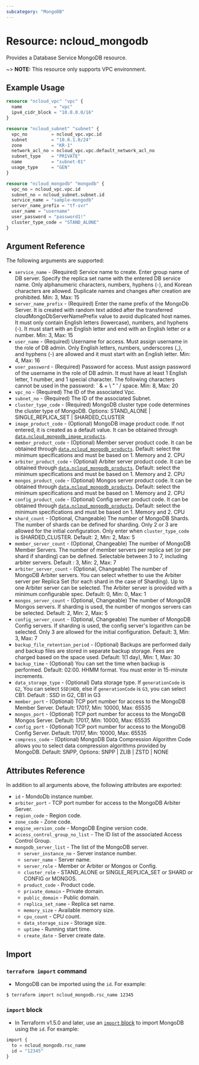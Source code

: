 ```yaml
---
subcategory: "MongoDB"
---
```



# Resource: ncloud_mongodb

Provides a Database Service MongoDB resource.

~> **NOTE:** This resource only supports VPC environment.

## Example Usage

```terraform
resource "ncloud_vpc" "vpc" {
  name            = "vpc"
  ipv4_cidr_block = "10.0.0.0/16"
}

resource "ncloud_subnet" "subnet" {
  vpc_no         = ncloud_vpc.vpc.id
  subnet         = "10.0.1.0/24"
  zone           = "KR-1"
  network_acl_no = ncloud_vpc.vpc.default_network_acl_no
  subnet_type    = "PRIVATE"
  name           = "subnet-01"
  usage_type     = "GEN"
}

resource "ncloud_mongodb" "mongodb" {
  vpc_no = ncloud_vpc.vpc.id
  subnet_no = ncloud_subnet.subnet.id
  service_name = "sample-mongodb"
  server_name_prefix = "tf-svr"
  user_name = "username"
  user_password = "password1!"
  cluster_type_code = "STAND_ALONE"
}
```


## Argument Reference

The following arguments are supported:

* `service_name` - (Required) Service name to create. Enter group name of DB server. Specify the replica set name with the entered DB service name. Only alphanumeric characters, numbers, hyphens (-), and Korean characters are allowed. Duplicate names and changes after creation are prohibited. Min: 3, Max: 15
* `server_name_prefix` - (Required) Enter the name prefix of the MongoDb Server. It is created with random text added after the transferred cloudMongoDbServerNamePrefix value to avoid duplicated host names. It must only contain English letters (lowercase), numbers, and hyphens (-). It must start with an English letter and end with an English letter or a number. Min: 3, Max: 15
* `user_name` - (Required) Username for access. Must assign username in the role of DB admin. Only English letters, numbers, underscores (_), and hyphens (-) are allowed and it must start with an English letter. Min: 4, Max: 16
* `user_password` - (Required) Password for access. Must assign password of the username in the role of DB admin. It must have at least 1 English letter, 1 number, and 1 special character. The following characters cannot be used in the password: ` & + \ " ' / space. Min: 8, Max: 20
* `vpc_no` - (Required) The ID of the associated Vpc.
* `subnet_no` - (Required) The ID of the associated Subnet.
* `cluster_type_code` - (Required) MongoDB cluster type code determines the cluster type of MongoDB. Options: STAND_ALONE | SINGLE_REPLICA_SET | SHARDED_CLUSTER
* `image_product_code` - (Optional) MongoDB image product code. If not entered, it is created as a default value. It can be obtained through [`data.ncloud_mongodb_image_products`](../data-sources/mongodb_image_products.md).
* `member_product_code` - (Optional) Member server product code. It can be obtained through [`data.ncloud_mongodb_products`](../data-sources/mongodb_products.md). Default: select the minimum specifications and must be based on 1. Memory and 2. CPU
* `arbiter_product_code` - (Optional) Arbiter server product code. It can be obtained through [`data.ncloud_mongodb_products`](../data-sources/mongodb_products.md). Default: select the minimum specifications and must be based on 1. Memory and 2. CPU
* `mongos_product_code` - (Optional) Mongos server product code. It can be obtained through [`data.ncloud_mongodb_products`](../data-sources/mongodb_products.md). Default: select the minimum specifications and must be based on 1. Memory and 2. CPU
* `config_product_code` - (Optional) Config server product code. It can be obtained through [`data.ncloud_mongodb_products`](../data-sources/mongodb_products.md). Default: select the minimum specifications and must be based on 1. Memory and 2. CPU
* `shard_count` - (Optional, Changeable) The number of MongoDB Shards. The number of shards can be defined for sharding. Only 2 or 3 are allowed for the initial configuration. Only enter when `cluster_type_code` is SHARDED_CLUSTER. Default: 2, Min: 2, Max: 5 
* `member_server_count` - (Optional, Changeable) The number of MongoDB Member Servers. The number of member servers per replica set (or per shard if sharding) can be defined. Selectable between 3 to 7, including arbiter servers. Default : 3, Min: 2, Max: 7
* `arbiter_server_count` - (Optional, Changeable) The number of MongoDB Arbiter servers. You can select whether to use the Arbiter server per Replica Set (for each shard in the case of Sharding). Up to one Arbiter server can be selected. The Arbiter server is provided with a minimum configurable spec. Default: 0, Min: 0, Max: 1
* `mongos_server_count` - (Optional, Changeable) The number of MongoDB Mongos servers. If sharding is used, the number of mongos servers can be selected. Default: 2, Min: 2, Max: 5
* `config_server_count` - (Optional, Changeable) The number of MongoDB Config servers. If sharding is used, the config server's logarithm can be selected. Only 3 are allowed for the initial configuration. Default: 3, Min: 3, Max: 7 
* `backup_file_retention_period` - (Optional) Backups are performed daily and backup files are stored in separate backup storage. Fees are charged based on the space used. Default: 1(1 day), Min: 1, Max: 30
* `backup_time` - (Optional) You can set the time when backup is performed. Default: 02:00. HHMM format. You must enter in 15-minute increments.
* `data_storage_type` - (Optional) Data storage type. If `generationCode` is `G2`, You can select `SSD|HDD`, else if `generationCode` is `G3`, you can select CB1. Default : SSD in G2, CB1 in G3
* `member_port` - (Optional) TCP port number for access to the MongoDB Member Server. Default: 17017, Min: 10000, Max: 65535
* `mongos_port` - (Optional) TCP port number for access to the MongoDB Mongos Server.  Default: 17017, Min: 10000, Max: 65535
* `config_port` - (Optional) TCP port number for access to the MongoDB Config Server.  Default: 17017, Min: 10000, Max: 65535
* `compress_code` - (Optional) MongoDB Data Compression Algorithm Code allows you to select data compression algorithms provided by MongoDB. Default: SNPP,  Options: SNPP | ZLIB | ZSTD | NONE

## Attributes Reference

In addition to all arguments above, the following attributes are exported:

* `id` - MondoDb instance number. 
* `arbiter_port` - TCP port number for access to the MongoDB Arbiter Server.
* `region_code` - Region code.
* `zone_code` - Zone code.
* `engine_version_code` - MongoDB Engine version code.
* `access_control_group_no_list` - The ID list of the associated Access Control Group.
* `mongodb_server_list` - The list of the MongoDB server.
  * `server_instance_no` - Server instance number.
  * `server_name` - Server name.
  * `server_role` - Member or Arbiter or Mongos or Config.
  * `cluster_role` - STAND_ALONE or SINGLE_REPLICA_SET or SHARD or CONFIG or MONGOS.
  * `product_code` - Product code.
  * `private_domain` - Private domain.
  * `public_domain` - Public domain.
  * `replica_set_name` - Replica set name.
  * `memory_size` - Available memory size.
  * `cpu_count` - CPU count.
  * `data_storage_size` - Storage size.
  * `uptime` - Running start time.
  * `create_date` - Server create date.

## Import

### `terraform import` command

* MongoDB can be imported using the `id`. For example:

```console
$ terraform import ncloud_mongodb.rsc_name 12345
```

### `import` block

* In Terraform v1.5.0 and later, use an [`import` block](https://developer.hashicorp.com/terraform/language/import) to import MongoDB using the `id`. For example:

```terraform
import {
  to = ncloud_mongodb.rsc_name
  id = "12345"
}
```
